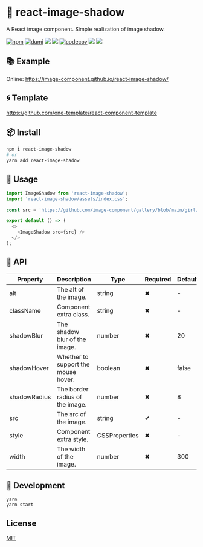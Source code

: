 # 🌈 react-image-shadow

A React image component. Simple realization of image shadow.

[![npm](https://img.shields.io/npm/v/react-image-shadow?style=flat-square&color=orange)](https://www.npmjs.com/package/react-image-shadow) [![dumi](https://img.shields.io/badge/docs%20by-dumi-blue?style=flat-square)](https://github.com/umijs/dumi) ![](https://github.com/image-component/react-image-shadow/workflows/ci/badge.svg) ![](https://img.shields.io/github/last-commit/image-component/react-image-shadow/main?color=%23722ed1&style=flat-square) [![codecov](https://codecov.io/gh/image-component/react-image-shadow/branch/main/graph/badge.svg?token=PYD7S8BHOB)](https://codecov.io/gh/image-component/react-image-shadow) ![](https://img.shields.io/npm/dt/react-image-shadow?color=%23eb2f96&style=flat-square) ![](https://img.shields.io/npm/l/react-image-shadow?style=flat-square&color=red)

## 📚 Example

Online: https://image-component.github.io/react-image-shadow/

## 🌀 Template

https://github.com/one-template/react-component-template

## 📦 Install

```bash
npm i react-image-shadow
# or
yarn add react-image-shadow
```

## 🎉 Usage

```js
import ImageShadow from 'react-image-shadow';
import 'react-image-shadow/assets/index.css';

const src = 'https://github.com/image-component/gallery/blob/main/girl/1.jpg?raw=true';

export default () => (
  <>
    <ImageShadow src={src} />
  </>
);
```

## 📔 API

| Property     | Description                         | Type          | Required | Default | Version |
| ------------ | ----------------------------------- | ------------- | -------- | ------- | ------- |
| alt          | The alt of the image.               | string        | ✖        | -       | 1.1.0   |
| className    | Component extra class.              | string        | ✖        | -       | 1.0.0   |
| shadowBlur   | The shadow blur of the image.       | number        | ✖        | 20      | 1.0.0   |
| shadowHover  | Whether to support the mouse hover. | boolean       | ✖        | false   | 1.0.0   |
| shadowRadius | The border radius of the image.     | number        | ✖        | 8       | 1.0.0   |
| src          | The src of the image.               | string        | ✔        | -       | 1.0.0   |
| style        | Component extra style.              | CSSProperties | ✖        | -       | 1.0.0   |
| width        | The width of the image.             | number        | ✖        | 300     | 1.0.0   |

## 🔨 Development

```
yarn
yarn start
```

## License

[MIT](https://github.com/image-component/react-image-shadow/blob/main/LICENSE)

